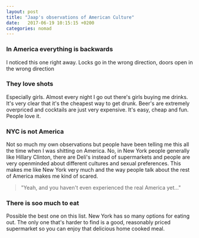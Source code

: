```yaml
---
layout: post
title: "Jaap's observations of American Culture"
date:   2017-06-19 10:15:15 +0200
categories: nomad
---
```


### In America everything is backwards
I noticed this one right away. Locks go in the wrong direction, doors open in the wrong direction

### They love shots
Especially girls. Almost every night I go out there's girls buying me drinks. It's very clear that it's the cheapest way to get drunk. Beer's are extremely overpriced and cocktails are just very expensive. It's easy, cheap and fun. People love it. 

### NYC is not America
Not so much my own observations but people have been telling me this all the time when I was shitting on America. No, in New York people generally like Hillary Clinton, there are Deli's instead of supermarkets and people are very openminded about different cultures and sexual preferences. This makes me like New York very much and the way people talk about the rest of America makes me kind of scared. 

> "Yeah, and you haven't even experienced the real America yet..."

### There is soo much to eat
Possible the best one on this list. New York has so many options for eating out. 
The only one that's harder to find is a good, reasonably priced supermarket so you can enjoy that delicious home cooked meal. 